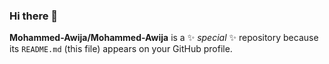 ### Hi there 👋

**Mohammed-Awija/Mohammed-Awija** is a ✨ _special_ ✨ repository because its `README.md` (this file) appears on your GitHub profile.
